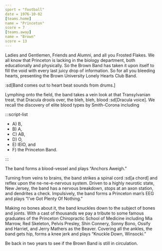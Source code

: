 ```yaml
---
sport = "football"
date = 1976-10-02
[teams.home]
name = "Princeton"
score = 7
[teams.away]
name = "Brown"
score = 13
---
```


Ladies and Gentlemen, Friends and Alumni, and all you Frosted Flakes. We all know that Princeton is lacking in the biology department, both educationally and physically. So the Brown Band has taken it upon itself to fill the void with every last juicy drop of information. So for all you bleeding hearts, presenting the Brown University Lonely Hearts Club Band.

:sd[Band comes out to heart beat sounds from drums.]

Lymphing onto the field, the band takes a vein look at that Transylvanian treat, that Dracula drools over, the bleh, bleh, blood :sd[Dracula voice]. We recall the discovery of elite blood types by Smith-Corona including

:::script-list

- A) B,
- B) A,
- C) AB,
- D) O,
- E) IEIO, and
- F) the Princeton Band.

:::

The band forms a blood-vessel and plays “Anchors Aweigh.”

Turning from veins to brains, the band strikes a spinal cord :sd[a chord] and reflex upon the ne-ne-e-nervous system. Driven to a highly neurotic state, New Jersey, the band has a nervous breakdown, stops at an axon station, and dendrites a check. Impulsively, the band forms a Princeton man’s EEG and plays “I’ve Got Plenty Of Nothing.”

Making no bones about it, the band knuckles down to the subject of bones and joints. With a cast of thousands we pay a tribute to some famous graduates of the Princeton Chiropractic School of Medicine including Mia Marrow, Red Skeleton, Pelvis Presley, Shin Connery, Sonny Bono, Ossify and Harriet, and Jerry Mathers as the Beaver. Covering all the ankles, the band gets hip, forms a knee jerk and plays “Knuckle Down, Winsocki.”

Be back in two years to see if the Brown Band is still in circulation.
